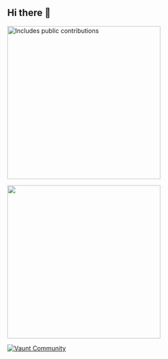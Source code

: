 ## Hi there 👋

<!--
**lime00512/lime00512** is a ✨ _special_ ✨ repository because its `README.md` (this file) appears on your GitHub profile.

Here are some ideas to get you started:

- 🔭 I’m currently working on ...
- 🌱 I’m currently learning ...
- 👯 I’m looking to collaborate on ...
- 🤔 I’m looking for help with ...
- 💬 Ask me about ...
- 📫 How to reach me: ...
- 😄 Pronouns: ...
- ⚡ Fun fact: ...
-->

<p>
    <a href="https://vaunt.dev">
        <img src="https://api.vaunt.dev/v1/github/entities/simonmazzaroth/contributions?format=svg" width="350" title="Includes public contributions"/>
    </a>
</p>

<p>
    <a href="https://community.vaunt.dev/board/simonmazzaroth/achievements">
        <img src="https://api.vaunt.dev/v1/github/entities/simonmazzaroth/achievements?format=svg&limit=3" width="350" />
    </a>
</p>

[![Vaunt Community](https://api.vaunt.dev/v1/github/entities/simonmazzaroth/badges/community)](https://community.vaunt.dev/board/simonmazzaroth)
